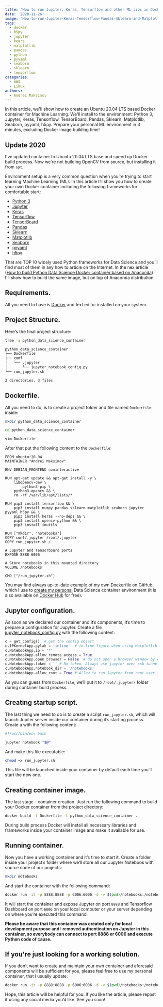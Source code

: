 ```yaml
---
title: 'How to run Jupiter, Keras, Tensorflow and other ML libs in Docker'
date: '2020-11-26'
image: 'How-to-run-Jupiter-Keras-Tensorflow-Pandas-Sklearn-and-Matplotlib-in-Docker-container'
tags:
  - docker
  - h5py
  - jupyter
  - kears
  - matplotlib
  - pandas
  - python
  - pyyaml
  - seaborn
  - sklearn
  - tensorflow
categories:
  - AWS
  - Linux
authors:
  - Andrei Maksimov
---
```


In this article, we'll show how to create an Ubuntu 20.04 LTS based Docker container for Machine Learning. We'll install to the environment: Python 3, Jupyter, Keras, Tensorflow, TensorBoard, Pandas, Sklearn, Matplotlib, Seaborn, pyyaml, h5py. Prepare your personal ML environment in 3 minutes, excluding Docker image building time!

## Update 2020

I've updated container to Ubuntu 20.04 LTS base and speed up Docker build process. Now we're not building OpenCV from source, but installing it from `apt`.

Environment setup is a very common question when you’re trying to start learning Machine Learning (ML). In this article I’ll show you how to create your own Docker container including the following frameworks for comfortable start:

- [Python 3](https://www.python.org/)
- [Jupyter](http://jupyter.org/)
- [Keras](https://keras.io/)
- [Tensorflow](https://www.tensorflow.org/)
- [TensorBoard](https://www.tensorflow.org/guide/summaries_and_tensorboard)
- [Pandas](https://pandas.pydata.org/)
- [Sklearn](http://scikit-learn.org/stable/)
- [Matplotlib](https://matplotlib.org/)
- [Seaborn](https://seaborn.pydata.org/)
- [pyyaml](https://pypi.python.org/pypi/PyYAML)
- [h5py](http://www.h5py.org/)

That are TOP 10 widely used Python frameworks for Data Science and you’ll find most of them in any how to article on the Internet. In the nex article ([How to build Python Data Science Docker container based on Anaconda](https://hands-on.cloud/how-to-build-python-data-science-docker-container-based-on-anaconda/)) I'll show how to build the same image, but on top of Anaconda distribution.

## Requirements.

All you need to have is [Docker](https://www.docker.com/) and text editor installed on your system.

## Project Structure.

Here's the final project structure:

```sh
tree -a python_data_science_container

python_data_science_container
├── Dockerfile
├── conf
│   └── .jupyter
│       └── jupyter_notebook_config.py
└── run_jupyter.sh

2 directories, 3 files
```

## Dockerfile.

All you need to do, is to create a project folder and file named `Dockerfile` inside:

```sh
mkdir python_data_science_container

cd python_data_science_container

vim Dockerfile
```

After that put the following content to the `Dockerfile`:

```docker
FROM ubuntu:20.04
MAINTAINER "Andrei Maksimov"

ENV DEBIAN_FRONTEND noninteractive

RUN apt-get update && apt-get install -y \
	libopencv-dev \
        python3-pip \
	python3-opencv && \
    rm -rf /var/lib/apt/lists/*

RUN pip3 install tensorflow && \
    pip3 install numpy pandas sklearn matplotlib seaborn jupyter pyyaml h5py && \
    pip3 install keras --no-deps && \
    pip3 install opencv-python && \
    pip3 install imutils

RUN ["mkdir", "notebooks"]
COPY conf/.jupyter /root/.jupyter
COPY run_jupyter.sh /

# Jupyter and Tensorboard ports
EXPOSE 8888 6006

# Store notebooks in this mounted directory
VOLUME /notebooks

CMD ["/run_jupyter.sh"]
```

You may find always up-to-date example of my own [Dockerfile](https://github.com/andreivmaksimov/python_data_science/blob/master/Dockerfile) on GitHub, which I use to [create my personal](https://github.com/andreivmaksimov/python_data_science/) Data Science container environment (it is also available on [Docker Hub](https://hub.docker.com/r/amaksimov/python_data_science/) for free).

## Jupyter configuration.

As soon as we declared our container and it’s components, it’s time to prepare a configuration for Jupyter. Create a file [jupyter_notebook_config.py](https://github.com/andreivmaksimov/python_data_science/blob/master/conf/.jupyter/jupyter_notebook_config.py) with the following content:

```py
c = get_config()  # get the config object
c.IPKernelApp.pylab = 'inline'  # in-line figure when using Matplotlib
c.NotebookApp.ip = '*'
c.NotebookApp.allow_remote_access = True
c.NotebookApp.open_browser = False  # do not open a browser window by default when using notebooks
c.NotebookApp.token = '' # No token. Always use jupyter over ssh tunnel
c.NotebookApp.notebook_dir = '/notebooks'
c.NotebookApp.allow_root = True # Allow to run Jupyter from root user inside Docker container
```

As you can guess from `Dockerfile`, we’ll put it to `/root/.jupyter/` folder during container build process.

## Creating startup script.

The last thing we need to do is to create a script `run_jupyter.sh`, which will launch Jupiter server inside our container during it’s starting process. Create a with the following content:

```sh
#!/usr/bin/env bash

jupyter notebook "$@"
```

And make this file executable:

```sh
chmod +x run_jupyter.sh
```

This file will be launched inside your container by default each time you’ll start the new one.

## Creating container image.

The last stage – container creation. Just run the following command to build your Docker container from the project directory:

```sh
docker build -f Dockerfile -t python_data_science_container .
```

During build process Docker will install all necessary libraries and frameworks inside your container image and make it available for use.

## Running container.

Now you have a working container and it’s time to start it. Create a folder inside your project’s folder where we’ll store all our Jupyter Noteboos with source code of our projects:

```sh
mkdir notebooks
```

And start the container with the following command:

```sh
docker run -it -p 8888:8888 -p 6006:6006 -d -v $(pwd)/notebooks:/notebooks python_data_science_container
```

It will start the container and expose Jupyter on port `8888` and Tensorflow Dashboard on port `6006` on your local computer or your server depending on where you’re executed this command.

**Please be aware that this container was created only for local development purpose and I removed authentication on Jupyter in this container, so everybody can connect to port 8888 or 6006 and execute Python code of cause.**

## If you're just looking for a working solution.

If you don’t want to create and maintain your own container and aforesaid components will be sufficient for you, please feel free to use my personal container, that I usually update:

```sh
docker run -it -p 8888:8888 -p 6006:6006 -d -v $(pwd)/notebooks:/notebooks amaksimov/python_data_science
```

Hope, this article will be helpful for you. If you like the article, please repost it using any social media you’d like. See you soon!

